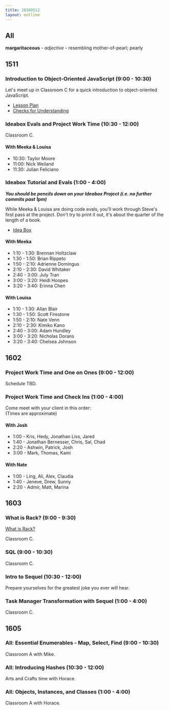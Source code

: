 ```yaml
---
title: 20160512
layout: outline
---
```

## All

**margaritaceous** - _adjective_ - resembling mother-of-pearl; pearly

## 1511

### Introduction to Object-Oriented JavaScript (9:00 - 10:30)

Let's meet up in Classroom C for a quick introduction to object-oriented JavaScript.

- [Lesson Plan](https://github.com/mdn/advanced-js-fundamentals-ck/blob/gh-pages/tutorials/03-object-oriented-javascript/01-introduction-to-object-oriented-javascript.md)
- [Checks for Understanding](https://gist.github.com/stevekinney/d02403d8190f8e87a731)

### Ideabox Evals and Project Work Time (10:30 - 12:00)

Classroom C.

#### With Meeka & Louisa

- 10:30: Taylor Moore
- 11:00: Nick Weiland
- 11:30: Julian Feliciano

### Ideabox Tutorial and Evals (1:00 - 4:00)

***You should be pencils down on your Ideabox Project (i.e. no further commits past 1pm)***

While Meeka & Louisa are doing code evals, you'll work through Steve's first pass at the project. Don't try to print it out, it's about the quarter of the length of a book.

- [Idea Box](https://github.com/rrgayhart/steve-idea-box)

#### With Meeka

- 1:10 - 1:30: Brennan Holtzclaw
- 1:30 - 1:50: Brian Rippeto
- 1:50 - 2:10: Adrienne Domingus
- 2:10 - 2:30: David Whitaker
- 2:40 - 3:00: July Tran
- 3:00 - 3:20: Heidi Hoopes
- 3:20 - 3:40: Erinna Chen

#### With Louisa

- 1:10 - 1:30: Allan Blair
- 1:30 - 1:50: Scott Firestone
- 1:50 - 2:10: Nate Venn
- 2:10 - 2:30: Kimiko Kano
- 2:40 - 3:00: Adam Hundley
- 3:00 - 3:20: Nicholas Dorans
- 3:20 - 3:40: Chelsea Johnson


## 1602

### Project Work Time and One on Ones (9:00 - 12:00)

Schedule TBD.

### Project Work Time and Check Ins (1:00 - 4:00)

Come meet with your client in this order:  
(Times are approximate)

#### With Josh  
- 1:00 - Kris, Hedy, Jonathan Liss, Jared  
- 1:40 - Jonathan Bernesser, Chris, Sal, Chad  
- 2:20 - Ashwin, Patrick, Josh  
- 3:00 - Mark, Thomas, Kami  

#### With Nate  
- 1:00 - Ling, Ali, Alex, Claudia  
- 1:40 - Jeneve, Drew, Sunny  
- 2:20 - Admir, Matt, Marina  

## 1603

### What is Rack? (9:00 - 9:30)

[What is Rack?](https://www.youtube.com/watch?v=HEXWRTEbj1I)

Classroom C.

### SQL (9:00 - 10:30)

Classroom C.

### Intro to Sequel (10:30 - 12:00)

Prepare yourselves for the greatest joke you ever will hear.

### Task Manager Transformation with Sequel (1:00 - 4:00)

Classroom C.


## 1605

### All: Essential Enumerables - Map, Select, Find (9:00 - 10:30)

Classroom A with Mike.

### All: Introducing Hashes (10:30 - 12:00)

Arts and Crafts time with Horace.

### All: Objects, Instances, and Classes (1:00 - 4:00)

Classroom A with Horace.
